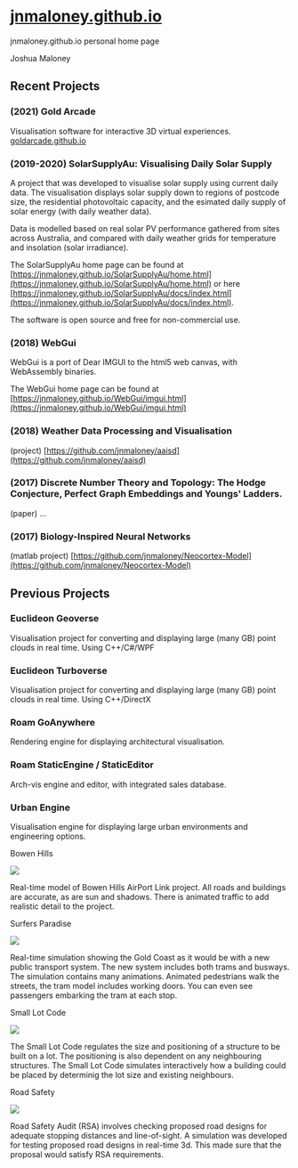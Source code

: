# [jnmaloney.github.io](https://jnmaloney.github.io)
jnmaloney.github.io personal home page



Joshua Maloney

## Recent Projects

### (2021) Gold Arcade

Visualisation software for interactive 3D virtual experiences. [goldarcade.github.io](https://goldarcade.github.io)

### (2019-2020) SolarSupplyAu: Visualising Daily Solar Supply

A project that was developed to visualise solar supply using current daily data. The visualisation displays solar supply down to regions of postcode size, the residential photovoltaic capacity, and the esimated daily supply of solar energy (with daily weather data).

Data is modelled based on real solar PV performance gathered from sites across Australia, and compared with daily weather grids for temperature and insolation (solar irradiance).

The SolarSupplyAu home page can be found at [https://jnmaloney.github.io/SolarSupplyAu/home.html](https://jnmaloney.github.io/SolarSupplyAu/home.html) or here [https://jnmaloney.github.io/SolarSupplyAu/docs/index.html](https://jnmaloney.github.io/SolarSupplyAu/docs/index.html).

The software is open source and free for non-commercial use. 

### (2018) WebGui

WebGui is a port of Dear IMGUI to the html5 web canvas, with WebAssembly binaries. 

The WebGui home page can be found at [https://jnmaloney.github.io/WebGui/imgui.html](https://jnmaloney.github.io/WebGui/imgui.html)

### (2018) Weather Data Processing and Visualisation

(project) [https://github.com/jnmaloney/aaisd](https://github.com/jnmaloney/aaisd)

### (2017) Discrete Number Theory and Topology: The Hodge Conjecture, Perfect Graph Embeddings and Youngs' Ladders.

(paper) ...

### (2017) Biology-Inspired Neural Networks

(matlab project) [https://github.com/jnmaloney/Neocortex-Model](https://github.com/jnmaloney/Neocortex-Model)


## Previous Projects


### Euclideon Geoverse

Visualisation project for converting and displaying large (many GB) point clouds in real time. Using C++/C#/WPF

### Euclideon Turboverse

Visualisation project for converting and displaying large (many GB) point clouds in real time. Using C++/DirectX

### Roam GoAnywhere

Rendering engine for displaying architectural visualisation.

### Roam StaticEngine / StaticEditor

Arch-vis engine and editor, with integrated sales database.

### Urban Engine

Visualisation engine for displaying large urban environments and engineering options.

Bowen Hills

![](http://bur.st/~crooked/bowenhills001.jpg)

Real-time model of Bowen Hills AirPort Link project. All roads and buildings are accurate, as are sun and shadows. There is animated traffic to add realistic detail to the project. 

Surfers Paradise

![](http://bur.st/~crooked/GC%20Broadbeach.png)

Real-time simulation showing the Gold Coast as it would be with a new public transport system. The new system includes both trams and busways. The simulation contains many animations. Animated pedestrians walk the streets, the tram model includes working doors. You can even see passengers embarking the tram at each stop. 

Small Lot Code

![](http://bur.st/~crooked/Small%20Lot%20Code.png)

The Small Lot Code regulates the size and positioning of a structure to be built on a lot. The positioning is also dependent on any neighbouring structures. The Small Lot Code simulates interactively how a building could be placed by determinig the lot size and existing neighbours. 

Road Safety

![](http://bur.st/~crooked/RSA%20Tool.png)

Road Safety Audit (RSA) involves checking proposed road designs for adequate stopping distances and line-of-sight. A simulation was developed for testing proposed road designs in real-time 3d. This made sure that the proposal would satisfy RSA requirements. 


